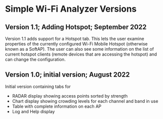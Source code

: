 # Simple Wi-Fi Analyzer Versions

## Version 1.1; Adding Hotspot; September 2022

Version 1.1 adds support for a Hotspot tab. This lets the user examine properties of the currently configured Wi-Fi Mobile Hotspot (otherwise known as a SoftAP). The user can also see some information on the list of current hotspot clients (remote devices that are accessing the hotspot) and can change the configuration.

## Version 1.0; initial version; August 2022

Initial version containing tabs for
- RADAR display showing access points sorted by strength
- Chart display showing crowding levels for each channel and band in use
- Table with complete information on each AP
- Log and Help display